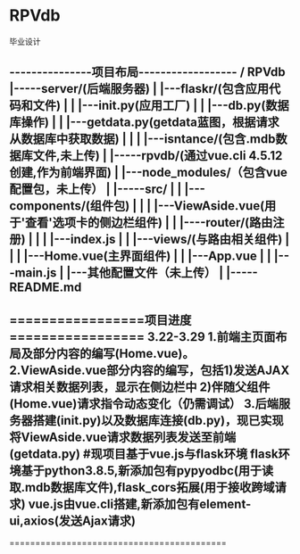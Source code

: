 # RPVdb
毕业设计

---------------项目布局------------------
/ RPVdb
|-----server/(后端服务器)
|       |---flaskr/(包含应用代码和文件)
|       |      |---__init__.py(应用工厂)
|       |      |---db.py(数据库操作)
|       |      |---getdata.py(getdata蓝图，根据请求从数据库中获取数据)
|       |
|       |---isntance/(包含.mdb数据库文件,未上传)
|
|-----rpvdb/(通过vue.cli 4.5.12 创建,作为前端界面)
|       |---node_modules/（包含vue配置包，未上传）
|       |-----src/
|       |      |---components/(组件包)
|       |      |        |---ViewAside.vue(用于'查看'选项卡的侧边栏组件)
|       |      |----router/(路由注册)
|       |      |        |---index.js
|       |      |---views/(与路由相关组件)
|       |      |        |---Home.vue(主界面组件)
|       |      |---App.vue
|       |      |---main.js
|       |---其他配置文件（未上传）
|
|-----README.md
------------------------------------------

=================项目进度=================
3.22-3.29 
1.前端主页面布局及部分内容的编写(Home.vue)。
2.ViewAside.vue部分内容的编写，包括1)发送AJAX请求相关数据列表，显示在侧边栏中
                                   2)伴随父组件(Home.vue)请求指令动态变化（仍需调试）
3.后端服务器搭建(__init__.py)以及数据库连接(db.py)，现已实现将ViewAside.vue请求数据列表发送至前端(getdata.py)
#现项目基于vue.js与flask环境
  flask环境基于python3.8.5,新添加包有pypyodbc(用于读取.mdb数据库文件),flask_cors拓展(用于接收跨域请求)
  vue.js由vue.cli搭建,新添加包有element-ui,axios(发送Ajax请求)
------------------------------------------
==========================================
